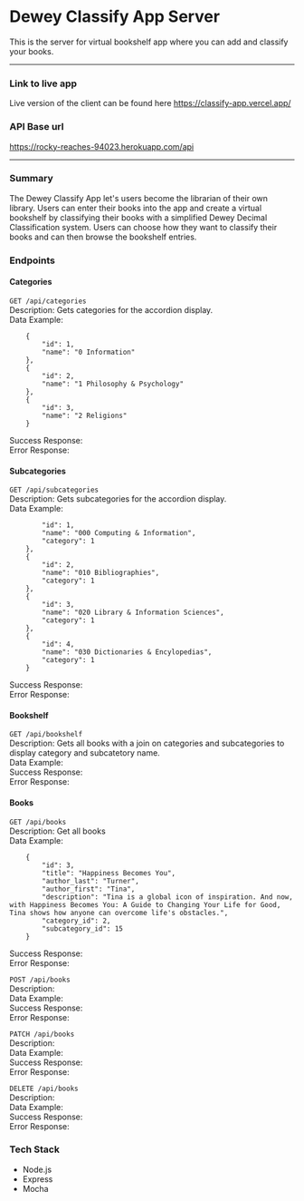 # Dewey Classify App Server
This is the server for virtual bookshelf app where you can add and classify your books.

-----
### Link to live app
Live version of the client can be found here <a href = "https://classify-app.vercel.app/">https://classify-app.vercel.app/</a>

### API Base url
<a href = "https://rocky-reaches-94023.herokuapp.com/api">https://rocky-reaches-94023.herokuapp.com/api</a>

-----
### Summary
The Dewey Classify App let's users become the librarian of their own library. Users can enter their books into the app and create a virtual bookshelf by classifying their books with a simplified Dewey Decimal Classification system. Users can choose how they want to classify their books and can then browse the bookshelf entries.

### Endpoints

#### Categories
`GET /api/categories`  
Description: Gets categories for the accordion display.    
Data Example:  
```
    {
        "id": 1,
        "name": "0 Information"
    },
    {
        "id": 2,
        "name": "1 Philosophy & Psychology"
    },
    {
        "id": 3,
        "name": "2 Religions"
    }
```
Success Response:  
Error Response:  
#### Subcategories
`GET /api/subcategories`  
Description:  Gets subcategories for the accordion display.   
Data Example:  
```
        "id": 1,
        "name": "000 Computing & Information",
        "category": 1
    },
    {
        "id": 2,
        "name": "010 Bibliographies",
        "category": 1
    },
    {
        "id": 3,
        "name": "020 Library & Information Sciences",
        "category": 1
    },
    {
        "id": 4,
        "name": "030 Dictionaries & Encylopedias",
        "category": 1
    }
```
Success Response:  
Error Response:  
#### Bookshelf  
`GET /api/bookshelf`  
Description:  Gets all books with a join on categories and subcategories to display category and subcatetory name.    
Data Example:  
Success Response:  
Error Response:  
#### Books
`GET /api/books`  
Description:  Get all books     
Data Example:  
```
    {
        "id": 3,
        "title": "Happiness Becomes You",
        "author_last": "Turner",
        "author_first": "Tina",
        "description": "Tina is a global icon of inspiration. And now, with Happiness Becomes You: A Guide to Changing Your Life for Good, Tina shows how anyone can overcome life's obstacles.",
        "category_id": 2,
        "subcategory_id": 15
    }
```
Success Response:  
Error Response:  


`POST /api/books`  
Description:    
Data Example:  
Success Response:  
Error Response:    


`PATCH /api/books`  
Description:      
Data Example:  
Success Response:  
Error Response:    


`DELETE /api/books`  
Description:      
Data Example:  
Success Response:  
Error Response:  


### Tech Stack
- Node.js
- Express
- Mocha
